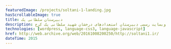 ```yaml
---
featuredImage: /projects/soltani-1-landing.jpg
hasScrollableImage: true
title: دبیرستان سلطانی یک
description: وبسایت رسمی دبیرستان استعدادهای درخشان شهید سلطانی یک کرج
technologies: [wordpress, language-css3, language-javascript]
href: http://web.archive.org/web/20161008200250/http://soltani1.ir/
dateTime: 2015
---
```

